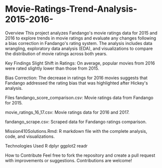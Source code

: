 # Movie-Ratings-Trend-Analysis-2015-2016-

Overview
This project analyzes Fandango's movie ratings data for 2015 and 2016 to explore trends in movie ratings and evaluate any changes following a bias correction in Fandango's rating system. The analysis includes data wrangling, exploratory data analysis (EDA), and visualizations to compare the distribution of movie ratings across both years.

Key Findings
Slight Shift in Ratings: On average, popular movies from 2016 were rated slightly lower than those from 2015.

Bias Correction: The decrease in ratings for 2016 movies suggests that Fandango addressed the rating bias that was highlighted after Hickey's analysis.

Files
fandango_score_comparison.csv: Movie ratings data from Fandango for 2015.

movie_ratings_16_17.csv: Movie ratings data for 2016 and 2017.

fandango_scrape.csv: Scraped data for Fandango ratings comparison.

Mission410Solutions.Rmd: R markdown file with the complete analysis, code, and visualizations.

Technologies Used
R
dplyr
ggplot2
readr

How to Contribute
Feel free to fork the repository and create a pull request with improvements or suggestions. Contributions are welcome!
